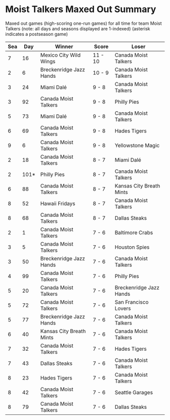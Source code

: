 # Moist Talkers Maxed Out Summary



Maxed out games (high-scoring one-run games) for all time for team Moist Talkers (note: all days and seasons displayed are 1-indexed) (asterisk indicates a postseason game)


| Sea | Day | Winner | Score | Loser | 
| ------ |------ |------ |------ |------ |
| 7 | 16 | Mexico City Wild Wings | 11 - 10 | Canada Moist Talkers | 
| 2 | 6 | Breckenridge Jazz Hands | 10 - 9 | Canada Moist Talkers | 
| 3 | 24 | Miami Dalé | 9 - 8 | Canada Moist Talkers | 
| 3 | 92 | Canada Moist Talkers | 9 - 8 | Philly Pies | 
| 5 | 73 | Miami Dalé | 9 - 8 | Canada Moist Talkers | 
| 6 | 69 | Canada Moist Talkers | 9 - 8 | Hades Tigers | 
| 9 | 6 | Canada Moist Talkers | 9 - 8 | Yellowstone Magic | 
| 2 | 18 | Canada Moist Talkers | 8 - 7 | Miami Dalé | 
| 2 | 101* | Philly Pies | 8 - 7 | Canada Moist Talkers | 
| 6 | 88 | Canada Moist Talkers | 8 - 7 | Kansas City Breath Mints | 
| 8 | 52 | Hawaii Fridays | 8 - 7 | Canada Moist Talkers | 
| 8 | 68 | Canada Moist Talkers | 8 - 7 | Dallas Steaks | 
| 2 | 1 | Canada Moist Talkers | 7 - 6 | Baltimore Crabs | 
| 3 | 5 | Canada Moist Talkers | 7 - 6 | Houston Spies | 
| 3 | 50 | Breckenridge Jazz Hands | 7 - 6 | Canada Moist Talkers | 
| 4 | 99 | Canada Moist Talkers | 7 - 6 | Philly Pies | 
| 5 | 20 | Canada Moist Talkers | 7 - 6 | Breckenridge Jazz Hands | 
| 5 | 72 | Canada Moist Talkers | 7 - 6 | San Francisco Lovers | 
| 5 | 77 | Breckenridge Jazz Hands | 7 - 6 | Canada Moist Talkers | 
| 6 | 40 | Kansas City Breath Mints | 7 - 6 | Canada Moist Talkers | 
| 7 | 32 | Canada Moist Talkers | 7 - 6 | Hades Tigers | 
| 7 | 43 | Dallas Steaks | 7 - 6 | Canada Moist Talkers | 
| 8 | 23 | Hades Tigers | 7 - 6 | Canada Moist Talkers | 
| 8 | 42 | Canada Moist Talkers | 7 - 6 | Seattle Garages | 
| 8 | 79 | Canada Moist Talkers | 7 - 6 | Dallas Steaks | 


